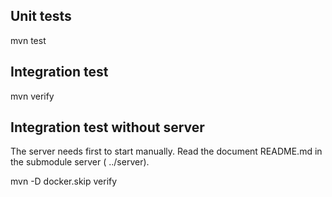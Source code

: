 ## Unit tests 
mvn test

## Integration test 
mvn verify

## Integration test without server

The server needs first to start manually. Read the document README.md in the submodule server ( ../server).

mvn -D docker.skip verify



